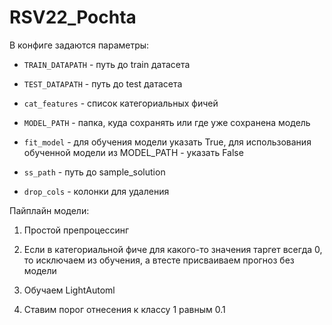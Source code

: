 # RSV22_Pochta

В конфиге задаются параметры:

* `TRAIN_DATAPATH` - путь до train датасета

* `TEST_DATAPATH` - путь до test датасета

* `cat_features` - список категориальных фичей

* `MODEL_PATH` - папка, куда сохранять или где уже сохранена модель

* `fit_model` - для обучения модели указать True, для использования обученной модели из MODEL_PATH - указать False

* `ss_path` - путь до sample_solution

* `drop_cols` - колонки для удаления

Пайплайн модели:

1) Простой препроцессинг

2) Если в категориальной фиче для какого-то значения таргет всегда 0, то исключаем из обучения, а втесте присваиваем прогноз без модели

3) Обучаем LightAutoml

4) Ставим порог отнесения к классу 1 равным 0.1
